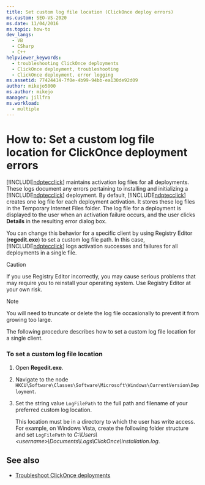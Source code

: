 ```yaml
---
title: Set custom log file location (ClickOnce deploy errors)
ms.custom: SEO-VS-2020
ms.date: 11/04/2016
ms.topic: how-to
dev_langs: 
  - VB
  - CSharp
  - C++
helpviewer_keywords: 
  - troubleshooting ClickOnce deployments
  - ClickOnce deployment, troubleshooting
  - ClickOnce deployment, error logging
ms.assetid: 77424414-7f0e-4b99-94bb-ea130de92d09
author: mikejo5000
ms.author: mikejo
manager: jillfra
ms.workload: 
  - multiple
---
```

# How to: Set a custom log file location for ClickOnce deployment errors
[!INCLUDE[ndptecclick](../deployment/includes/ndptecclick_md.md)] maintains activation log files for all deployments. These logs document any errors pertaining to installing and initializing a [!INCLUDE[ndptecclick](../deployment/includes/ndptecclick_md.md)] deployment. By default, [!INCLUDE[ndptecclick](../deployment/includes/ndptecclick_md.md)] creates one log file for each deployment activation. It stores these log files in the Temporary Internet Files folder. The log file for a deployment is displayed to the user when an activation failure occurs, and the user clicks **Details** in the resulting error dialog box.

 You can change this behavior for a specific client by using Registry Editor (**regedit.exe**) to set a custom log file path. In this case, [!INCLUDE[ndptecclick](../deployment/includes/ndptecclick_md.md)] logs activation successes and failures for all deployments in a single file.

> [!CAUTION]
> If you use Registry Editor incorrectly, you may cause serious problems that may require you to reinstall your operating system. Use Registry Editor at your own risk.

> [!NOTE]
> You will need to truncate or delete the log file occasionally to prevent it from growing too large.

 The following procedure describes how to set a custom log file location for a single client.

### To set a custom log file location

1. Open **Regedit.exe**.

2. Navigate to the node `HKCU\Software\Classes\Software\Microsoft\Windows\CurrentVersion\Deployment`.

3. Set the string value `LogFilePath` to the full path and filename of your preferred custom log location.

     This location must be in a directory to which the user has write access. For example, on Windows Vista, create the following folder structure and set `LogFilePath` to *C:\Users\\\<username>\Documents\Logs\ClickOnce\installation.log*.

## See also
- [Troubleshoot ClickOnce deployments](../deployment/troubleshooting-clickonce-deployments.md)